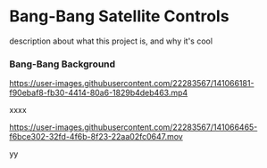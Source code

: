<script type="text/javascript" async
  src="https://cdnjs.cloudflare.com/ajax/libs/mathjax/2.7.2/MathJax.js?config=TeX-MML-AM_CHTML">
</script>

# Bang-Bang Satellite Controls 

description about what this project is, and why it's cool


### Bang-Bang Background



https://user-images.githubusercontent.com/22283567/141066181-f90ebaf8-fb30-4414-80a6-1829b4deb463.mp4

xxxx




https://user-images.githubusercontent.com/22283567/141066465-f6bce302-32fd-4f6b-8f23-22aa02fc0647.mov


yy
